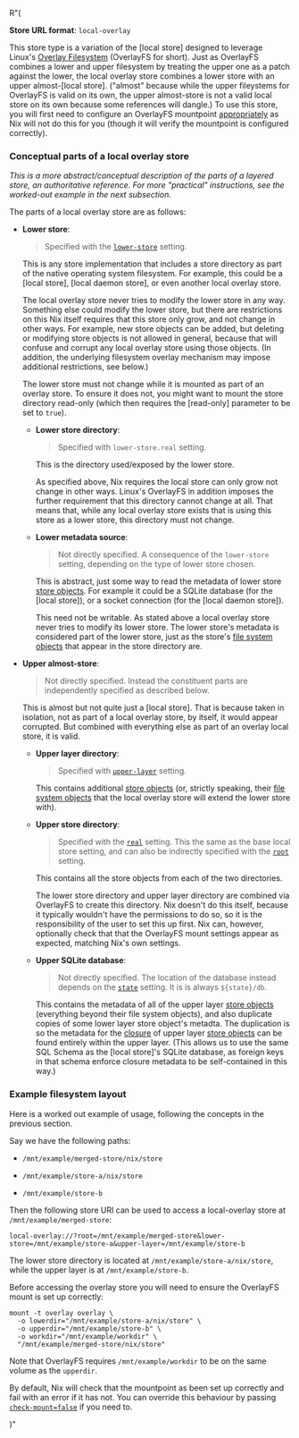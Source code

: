 R"(

**Store URL format**: `local-overlay`

This store type is a variation of the [local store] designed to leverage Linux's [Overlay Filesystem](https://docs.kernel.org/filesystems/overlayfs.html) (OverlayFS for short).
Just as OverlayFS combines a lower and upper filesystem by treating the upper one as a patch against the lower, the local overlay store combines a lower store with an upper almost-[local store].
("almost" because while the upper fileystems for OverlayFS is valid on its own, the upper almost-store is not a valid local store on its own because some references will dangle.)
To use this store, you will first need to configure an OverlayFS mountpoint [appropriately](#example-filesystem-layout) as Nix will not do this for you (though it will verify the mountpoint is configured correctly).

### Conceptual parts of a local overlay store

*This is a more abstract/conceptual description of the parts of a layered store, an authoritative reference.
For more "practical" instructions, see the worked-out example in the next subsection.*

The parts of a local overlay store are as follows:

- **Lower store**:

  > Specified with the [`lower-store`](#store-experimental-local-overlay-store-lower-store) setting.

  This is any store implementation that includes a store directory as part of the native operating system filesystem.
  For example, this could be a [local store], [local daemon store], or even another local overlay store.

  The local overlay store never tries to modify the lower store in any way.
  Something else could modify the lower store, but there are restrictions on this
  Nix itself requires that this store only grow, and not change in other ways.
  For example, new store objects can be added, but deleting or modifying store objects is not allowed in general, because that will confuse and corrupt any local overlay store using those objects.
  (In addition, the underlying filesystem overlay mechanism may impose additional restrictions, see below.)

  The lower store must not change while it is mounted as part of an overlay store.
  To ensure it does not, you might want to mount the store directory read-only (which then requires the [read-only] parameter to be set to `true`).

  - **Lower store directory**:

    > Specified with `lower-store.real` setting.

    This is the directory used/exposed by the lower store.

    As specified above, Nix requires the local store can only grow not change in other ways.
    Linux's OverlayFS in addition imposes the further requirement that this directory cannot change at all.
    That means that, while any local overlay store exists that is using this store as a lower store, this directory must not change.

  - **Lower metadata source**:

    > Not directly specified.
    > A consequence of the `lower-store` setting, depending on the type of lower store chosen.

    This is abstract, just some way to read the metadata of lower store [store objects][store object].
    For example it could be a SQLite database (for the [local store]), or a socket connection (for the [local daemon store]).

    This need not be writable.
    As stated above a local overlay store never tries to modify its lower store.
    The lower store's metadata is considered part of the lower store, just as the store's [file system objects][file system object] that appear in the store directory are.

- **Upper almost-store**:

  > Not directly specified.
  > Instead the constituent parts are independently specified as described below.

  This is almost but not quite just a [local store].
  That is because taken in isolation, not as part of a local overlay store, by itself, it would appear corrupted.
  But combined with everything else as part of an overlay local store, it is valid.

  - **Upper layer directory**:

    > Specified with [`upper-layer`](#store-experimental-local-overlay-store-upper-layer) setting.

    This contains additional [store objects][store object]
    (or, strictly speaking, their [file system objects][file system object] that the local overlay store will extend the lower store with).

  - **Upper store directory**:

    > Specified with the [`real`](#store-experimental-local-overlay-store-real) setting.
    > This the same as the base local store setting, and can also be indirectly specified with the [`root`](#store-experimental-local-overlay-store-root) setting.

    This contains all the store objects from each of the two directories.

    The lower store directory and upper layer directory are combined via OverlayFS to create this directory.
    Nix doesn't do this itself, because it typically wouldn't have the permissions to do so, so it is the responsibility of the user to set this up first.
    Nix can, however, optionally check that that the OverlayFS mount settings appear as expected, matching Nix's own settings.

  - **Upper SQLite database**:

    > Not directly specified.
    > The location of the database instead depends on the [`state`](#store-experimental-local-overlay-store-state) setting.
    > It is is always `${state}/db`.

    This contains the metadata of all of the upper layer [store objects][store object] (everything beyond their file system objects), and also duplicate copies of some lower layer store object's metadta.
    The duplication is so the metadata for the [closure](@docroot@/glossary.md#gloss-closure) of upper layer [store objects][store object] can be found entirely within the upper layer.
    (This allows us to use the same SQL Schema as the [local store]'s SQLite database, as foreign keys in that schema enforce closure metadata to be self-contained in this way.)

[file system object]: @docroot@/store/file-system-object.md
[store object]: @docroot@/store/store-object.md


### Example filesystem layout

Here is a worked out example of usage, following the concepts in the previous section.

Say we have the following paths:

- `/mnt/example/merged-store/nix/store`

- `/mnt/example/store-a/nix/store`

- `/mnt/example/store-b`

Then the following store URI can be used to access a local-overlay store at `/mnt/example/merged-store`:

```
local-overlay://?root=/mnt/example/merged-store&lower-store=/mnt/example/store-a&upper-layer=/mnt/example/store-b
```

The lower store directory is located at `/mnt/example/store-a/nix/store`, while the upper layer is at `/mnt/example/store-b`.

Before accessing the overlay store you will need to ensure the OverlayFS mount is set up correctly:

```shell
mount -t overlay overlay \
  -o lowerdir="/mnt/example/store-a/nix/store" \
  -o upperdir="/mnt/example/store-b" \
  -o workdir="/mnt/example/workdir" \
  "/mnt/example/merged-store/nix/store"
```

Note that OverlayFS requires `/mnt/example/workdir` to be on the same volume as the `upperdir`.

By default, Nix will check that the mountpoint as been set up correctly and fail with an error if it has not.
You can override this behaviour by passing [`check-mount=false`](#store-experimental-local-overlay-store-check-mount) if you need to.

)"
